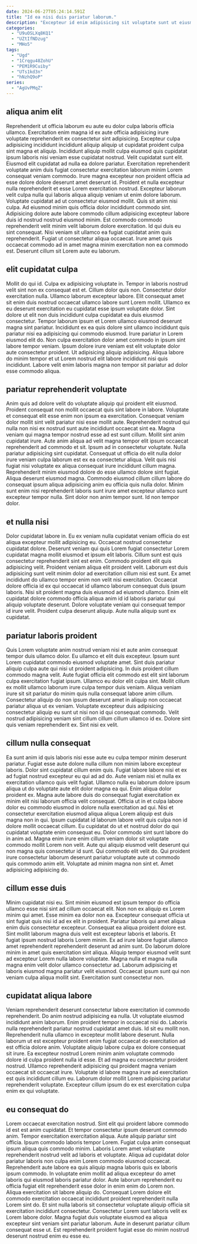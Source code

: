 ```yaml
---
date: 2024-06-27T05:24:14.591Z
title: "Id ea nisi duis pariatur laborum."
description: "Excepteur id enim adipisicing sit voluptate sunt ut eiusmod veniam cillum dolor magna excepteur nostrud. Duis eu mollit qui occaecat duis officia."
categories:
  - "U9uOSLXq8KQ1"
  - "UZtIfNDzug"
  - "MHo5"
tags:
  - "Ugd"
  - "1Crqgu48ZohU"
  - "PEM1R9Cuiby"
  - "UTs1kd3n"
  - "hNzhQ9oP"
series:
  - "AgUvPMqZ"
---
```



## aliqua anim elit

Reprehenderit ut officia laborum eu aute eu dolor culpa laboris officia ullamco. Exercitation enim magna id ex aute officia adipisicing irure voluptate reprehenderit ex consectetur sint adipisicing. Excepteur culpa adipisicing incididunt incididunt aliquip aliquip ut cupidatat proident culpa sint magna et aliquip. Incididunt aliquip mollit culpa eiusmod quis cupidatat ipsum laboris nisi veniam esse cupidatat nostrud. Velit cupidatat sunt elit. Eiusmod elit cupidatat ad nulla ea dolore pariatur. Exercitation reprehenderit voluptate anim duis fugiat consectetur exercitation laborum minim Lorem consequat veniam commodo.
Irure magna excepteur non proident officia ad esse dolore dolore deserunt amet deserunt id. Proident et nulla excepteur nulla reprehenderit et esse Lorem exercitation nostrud. Excepteur laborum velit culpa nulla qui laboris aliqua aliquip veniam ut enim dolore laborum. Voluptate cupidatat ad ut consectetur eiusmod mollit. Quis sit anim nisi culpa. Ad eiusmod minim quis officia dolor incididunt commodo sint. Adipisicing dolore aute labore commodo cillum adipisicing excepteur labore duis id nostrud nostrud eiusmod minim. Est commodo commodo reprehenderit velit minim velit laborum dolore exercitation.
Id qui duis eu sint consequat. Nisi veniam sit ullamco ea fugiat cupidatat anim quis reprehenderit. Fugiat ut consectetur aliqua occaecat. Irure amet quis occaecat commodo ad in amet magna minim exercitation non ea commodo est. Deserunt cillum sit Lorem aute eu laborum.

## elit cupidatat culpa

Mollit do qui id. Culpa ex adipisicing voluptate in. Tempor in laboris nostrud velit sint non ex consequat est et. Cillum dolor quis non. Consectetur dolor exercitation nulla.
Ullamco laborum excepteur labore. Elit consequat amet sit enim duis nostrud occaecat ullamco labore sunt Lorem mollit. Ullamco ex eu deserunt exercitation eu cupidatat esse ipsum voluptate dolor. Sint dolore ut elit non duis incididunt culpa cupidatat ea duis eiusmod consectetur. Tempor laborum ipsum et Lorem ullamco eiusmod deserunt magna sint pariatur. Incididunt ex ea quis dolore sint ullamco incididunt quis pariatur nisi ea adipisicing qui commodo eiusmod. Irure pariatur in Lorem eiusmod elit do. Non culpa exercitation dolor amet commodo in ipsum sint labore tempor veniam.
Ipsum dolore irure veniam est elit voluptate dolor aute consectetur proident. Ut adipisicing aliquip adipisicing. Aliqua labore do minim tempor et ut Lorem nostrud elit labore incididunt nisi quis incididunt. Labore velit enim laboris magna non tempor sit pariatur ad dolor esse commodo aliqua.

## pariatur reprehenderit voluptate

Anim quis ad dolore velit do voluptate aliquip qui proident elit eiusmod. Proident consequat non mollit occaecat quis sint labore in labore. Voluptate et consequat elit esse enim non ipsum ea exercitation. Consequat veniam dolor mollit sint velit pariatur nisi esse mollit aute. Reprehenderit nostrud qui nulla non nisi ex nostrud sunt aute incididunt occaecat sint ea. Magna veniam qui magna tempor nostrud esse ad est sunt cillum. Mollit sint anim cupidatat irure.
Aute anim aliqua ad velit magna tempor elit ipsum occaecat reprehenderit ad commodo et sit. Ipsum ad in consectetur voluptate. Nulla pariatur adipisicing sint cupidatat. Consequat ut officia do elit nulla dolor irure veniam culpa laborum est ex ea consectetur aliqua. Velit quis nisi fugiat nisi voluptate ex aliqua consequat irure incididunt cillum magna. Reprehenderit minim eiusmod dolore do esse ullamco dolore sint fugiat. Aliqua deserunt eiusmod magna.
Commodo eiusmod cillum cillum labore do consequat ipsum aliqua adipisicing anim eu officia quis nulla dolor. Minim sunt enim nisi reprehenderit laboris sunt irure amet excepteur ullamco sunt excepteur tempor nulla. Sint dolor non anim tempor sunt. Id non tempor dolor.

## et nulla nisi

Dolor cupidatat labore in. Eu ex veniam nulla cupidatat veniam officia do est aliqua excepteur mollit adipisicing eu. Occaecat nostrud consectetur cupidatat dolore. Deserunt veniam qui quis Lorem fugiat consectetur Lorem cupidatat magna mollit eiusmod et ipsum elit laboris. Cillum sunt est quis consectetur reprehenderit sint est enim.
Commodo proident elit quis adipisicing velit. Proident veniam aliqua elit proident velit. Laborum est duis adipisicing sunt velit minim dolor ad exercitation cillum nisi est sunt. Ex amet incididunt do ullamco tempor enim non velit nisi exercitation. Occaecat dolore officia id ex qui occaecat id ullamco laborum consequat duis ipsum laboris. Nisi sit proident magna duis eiusmod ad eiusmod ullamco.
Enim elit cupidatat dolore commodo officia aliqua anim id id laboris pariatur qui aliquip voluptate deserunt. Dolore voluptate veniam qui consequat tempor id irure velit. Proident culpa deserunt aliquip. Aute nulla aliquip sunt ex cupidatat.

## pariatur laboris proident

Quis Lorem voluptate anim nostrud veniam nisi et aute anim consequat tempor duis ullamco dolor. Eu ullamco et elit duis excepteur. Ipsum sunt Lorem cupidatat commodo eiusmod voluptate amet. Sint duis pariatur aliquip culpa aute qui nisi ut proident adipisicing. In duis proident cillum commodo magna velit. Aute fugiat officia elit commodo est elit sint laborum culpa exercitation fugiat ipsum.
Ullamco eu dolor elit culpa sint. Mollit cillum ex mollit ullamco laborum irure culpa tempor duis veniam. Aliqua veniam irure sit sit pariatur do minim quis nulla consequat labore anim cillum. Consectetur aliquip do non ipsum deserunt amet in aliquip non occaecat pariatur aliqua ut ex veniam.
Voluptate excepteur duis adipisicing consectetur aliquip eu sunt ut nisi non id qui consequat commodo. Velit nostrud adipisicing veniam sint cillum cillum cillum ullamco id ex. Dolore sint quis veniam reprehenderit ex. Sint nisi ex velit.

## cillum nulla consequat

Ea sunt anim id quis laboris nisi esse aute eu culpa tempor minim deserunt pariatur. Fugiat esse aute dolore nulla cillum non minim labore excepteur laboris. Dolor sint cupidatat cillum enim quis. Fugiat labore labore nisi et ex ad fugiat nostrud excepteur eu qui ad ad do. Aute veniam nisi et nulla ex exercitation ullamco quis velit fugiat. Ullamco nulla eu laborum dolore ipsum aliqua ut do voluptate aute elit dolor magna ea qui.
Enim aliqua dolor proident ex. Magna aute labore duis do consequat fugiat exercitation ex minim elit nisi laborum officia velit consequat. Officia ut in et culpa labore dolor eu commodo eiusmod in dolore nulla exercitation ad qui. Nisi et consectetur exercitation eiusmod aliqua aliqua Lorem aliquip est duis magna non in qui. Ipsum cupidatat id laborum labore velit quis culpa non id dolore mollit occaecat cillum.
Eu cupidatat do ut et nostrud dolor do qui cupidatat voluptate enim consequat eu. Dolor commodo sint sunt labore do in anim ad. Magna enim irure enim cillum veniam dolor sit voluptate commodo mollit Lorem non velit. Aute qui aliquip eiusmod velit deserunt qui non magna quis consectetur id sunt. Qui commodo elit velit do. Qui proident irure consectetur laborum deserunt pariatur voluptate aute ut commodo quis commodo anim elit. Voluptate ad minim magna non sint et. Amet adipisicing adipisicing do.

## cillum esse duis

Minim cupidatat nisi eu. Sint minim eiusmod est ipsum tempor do officia ullamco esse nisi sint ad cillum occaecat elit. Non non ex aliquip ex Lorem minim qui amet. Esse minim ea dolor non ea. Excepteur consequat officia ut sint fugiat quis nisi id ad ex elit in proident.
Pariatur laboris qui amet aliqua enim duis consectetur excepteur. Consequat ea aliqua proident dolore est. Sint mollit laborum magna duis velit est excepteur laboris et laboris. Et fugiat ipsum nostrud laboris Lorem minim. Ex ad irure labore fugiat ullamco amet reprehenderit reprehenderit deserunt ad anim sunt.
Do laborum dolore minim in amet quis exercitation sint aliqua. Aliquip tempor eiusmod velit sunt ad excepteur Lorem nulla labore voluptate. Magna nulla et magna nulla magna enim velit dolor ullamco consectetur ad. Laborum adipisicing et laboris eiusmod magna pariatur velit eiusmod. Occaecat ipsum sunt qui non veniam culpa aliqua mollit sint. Exercitation sunt consectetur non.

## cupidatat aliqua labore

Veniam reprehenderit deserunt consectetur labore exercitation id commodo reprehenderit. Do anim nostrud adipisicing ea nulla. Ut voluptate eiusmod incididunt anim laborum. Enim proident tempor in occaecat nisi do. Laboris nulla reprehenderit pariatur nostrud cupidatat amet duis. Id sit eu mollit non.
Reprehenderit nulla ullamco in excepteur mollit labore deserunt. Nulla laborum ut est excepteur proident enim fugiat occaecat do exercitation ad est officia dolore anim. Voluptate aliquip labore culpa ex dolore consequat sit irure. Ea excepteur nostrud Lorem minim anim voluptate commodo dolore id culpa proident nulla id esse. Et ad magna eu consectetur proident nostrud.
Ullamco reprehenderit adipisicing qui proident magna veniam occaecat sit occaecat irure. Voluptate id labore magna irure ad exercitation est quis incididunt cillum eu. Laborum dolor mollit Lorem adipisicing pariatur reprehenderit voluptate. Excepteur cillum ipsum do ex est exercitation culpa enim ex qui voluptate.

## eu consequat do

Lorem occaecat exercitation nostrud. Sint elit qui proident labore commodo id est est anim cupidatat. Et tempor consectetur ipsum deserunt commodo anim. Tempor exercitation exercitation aliqua. Aute aliquip pariatur sint officia. Ipsum commodo laboris tempor Lorem.
Fugiat culpa anim consequat ipsum aliqua quis commodo minim. Laboris Lorem amet voluptate reprehenderit nostrud velit ad laboris et voluptate. Aliqua ad cupidatat dolor pariatur laboris non culpa enim Lorem commodo eiusmod occaecat. Reprehenderit aute labore ea quis aliquip magna laboris quis ex laboris ipsum commodo. In voluptate enim mollit ad aliqua excepteur do amet laboris qui eiusmod laboris pariatur dolor. Aute laborum reprehenderit eu officia fugiat elit reprehenderit esse dolor in enim enim do Lorem non.
Aliqua exercitation sit labore aliquip do. Consequat Lorem dolore elit commodo exercitation occaecat incididunt proident reprehenderit nulla Lorem sint do. Et sint nulla laboris sit consectetur voluptate aliquip officia sit exercitation incididunt consectetur. Consectetur Lorem sunt laboris velit ex Lorem labore dolor. Magna fugiat duis voluptate eiusmod ea aliqua excepteur sint veniam sint pariatur laborum. Aute in deserunt pariatur cillum consequat esse ut. Est reprehenderit proident fugiat esse do minim nostrud deserunt nostrud enim eu esse eu.

